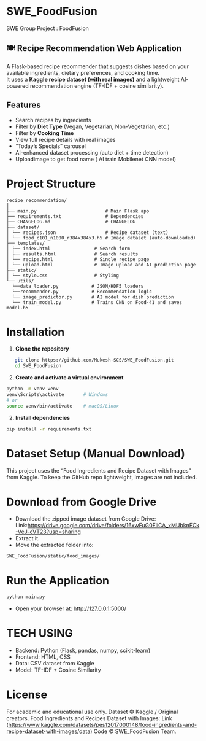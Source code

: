 # SWE_FoodFusion
SWE Group Project : FoodFusion 

## 🍽️ Recipe Recommendation Web Application
A Flask-based recipe recommender that suggests dishes based on your available ingredients, dietary preferences, and cooking time.  
It uses a **Kaggle recipe dataset (with real images)** and a lightweight AI-powered recommendation engine (TF-IDF + cosine similarity).

## Features
- Search recipes by ingredients  
- Filter by **Diet Type** (Vegan, Vegetarian, Non-Vegetarian, etc.)  
- Filter by **Cooking Time**  
- View full recipe details with real images  
- “Today’s Specials” carousel  
- AI-enhanced dataset processing (auto diet + time detection)
- Uploadimage to get food name ( AI train Mobilenet CNN model)


# Project Structure
```
recipe_recommendation/
│
├── main.py                         # Main Flask app
├── requirements.txt                # Dependencies
├── CHANGELOG.md                    # CHANGELOG
├── dataset/                 
│ └── recipes.json                  # Recipe dataset (text)
│ └── food_c101_n1000_r384x384x3.h5 # Image dataset (auto-downloaded)
├── templates/
│ ├── index.html                # Search form
│ ├── results.html              # Search results
│ └── recipe.html               # Single recipe page
│ └── upload.html               # Image upload and AI prediction page 
├── static/
│ └── style.css                 # Styling
└── utils/
  └──data_loader.py            # JSON/HDF5 loaders
  └──recommender.py            # Recommendation logic
  └── image_predictor.py       # AI model for dish prediction 
  └── train_model.py           # Trains CNN on Food-41 and saves model.h5

```

# Installation

1. **Clone the repository**
```bash
   git clone https://github.com/Mukesh-SCS/SWE_FoodFusion.git
   cd SWE_FoodFusion
```

2. **Create and activate a virtual environment**
```bash
python -m venv venv
venv\Scripts\activate       # Windows
# or
source venv/bin/activate    # macOS/Linux

```

2. **Install dependencies**
```bash
pip install -r requirements.txt
```

#  Dataset Setup (Manual Download)

This project uses the “Food Ingredients and Recipe Dataset with Images” from Kaggle.
To keep the GitHub repo lightweight, images are not included.

# Download from Google Drive
- Download the zipped image dataset from Google Drive:
  Link:https://drive.google.com/drive/folders/16xwFuG0FliCA_xMUbknFCk-VeJ-cVT23?usp=sharing
- Extract it.
- Move the extracted folder into:
```
SWE_FoodFusion/static/food_images/
```

# Run the Application
```bash
python main.py

```
- Open your browser at: http://127.0.0.1:5000/


# TECH USING 
- Backend: Python (Flask, pandas, numpy, scikit-learn)
- Frontend: HTML, CSS
- Data: CSV dataset from Kaggle
- Model: TF-IDF + Cosine Similarity


# License
For academic and educational use only.
Dataset © Kaggle / Original creators.
Food Ingredients and Recipes Dataset with Images: Link (https://www.kaggle.com/datasets/pes12017000148/food-ingredients-and-recipe-dataset-with-images/data)
Code © SWE_FoodFusion Team.